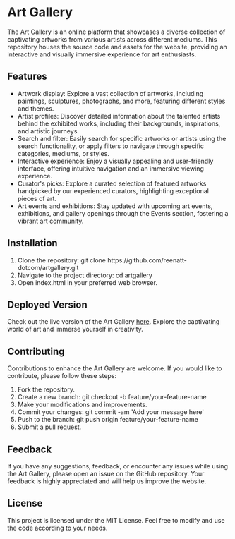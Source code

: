 <h1>Art Gallery</h1>
The Art Gallery is an online platform that showcases a diverse collection of captivating artworks from various artists across different mediums. This repository houses the source code and assets for the website, providing an interactive and visually immersive experience for art enthusiasts.
<h2>Features</h2>
<ul>
  <li>Artwork display: Explore a vast collection of artworks, including paintings, sculptures, photographs, and more, featuring different styles and themes.</li>
  <li>Artist profiles: Discover detailed information about the talented artists behind the exhibited works, including their backgrounds, inspirations, and artistic journeys.</li>
  <li>Search and filter: Easily search for specific artworks or artists using the search functionality, or apply filters to navigate through specific categories, mediums, or styles.</li>
  <li>Interactive experience: Enjoy a visually appealing and user-friendly interface, offering intuitive navigation and an immersive viewing experience.</li>
  <li>Curator's picks: Explore a curated selection of featured artworks handpicked by our experienced curators, highlighting exceptional pieces of art.</li>
  <li>Art events and exhibitions: Stay updated with upcoming art events, exhibitions, and gallery openings through the Events section, fostering a vibrant art community.</li>
</ul>
<h2>Installation</h2>
<ol>
  <li>Clone the repository: git clone https://github.com/reenatt-dotcom/artgallery.git</li>
  <li>Navigate to the project directory: cd artgallery</li>
  <li>Open index.html in your preferred web browser.</li>
</ol>

<h2>Deployed Version</h2>

Check out the live version of the Art Gallery [here](https://planetfact-tau.vercel.app/). Explore the captivating world of art and immerse yourself in creativity.
<h2>Contributing</h2>
Contributions to enhance the Art Gallery are welcome. If you would like to contribute, please follow these steps:
<ol>
  <li>Fork the repository.</li>
  <li>Create a new branch: git checkout -b feature/your-feature-name</li>
  <li>Make your modifications and improvements.</li>
  <li>Commit your changes: git commit -am 'Add your message here'</li>
  <li>Push to the branch: git push origin feature/your-feature-name</li>
  <li>Submit a pull request.</li>
</ol>
<h2>Feedback</h2>
If you have any suggestions, feedback, or encounter any issues while using the Art Gallery, please open an issue on the GitHub repository. Your feedback is highly appreciated and will help us improve the website.
<h2>License</h2>
This project is licensed under the MIT License. Feel free to modify and use the code according to your needs.
